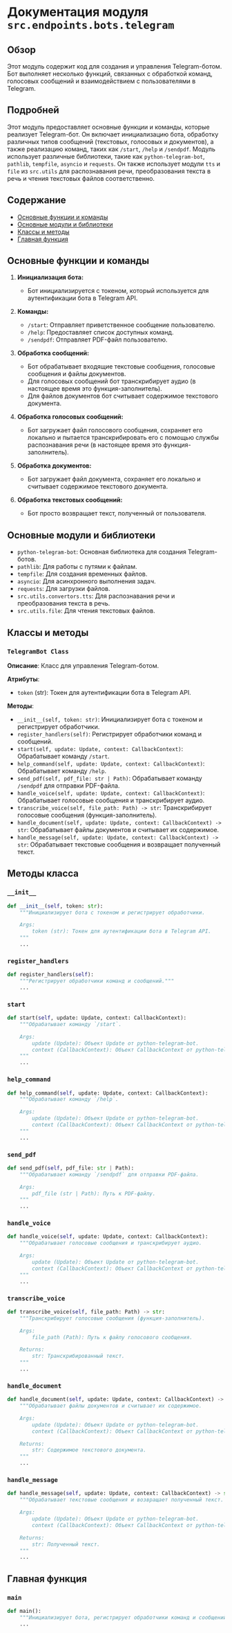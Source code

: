 # Документация модуля `src.endpoints.bots.telegram`

## Обзор

Этот модуль содержит код для создания и управления Telegram-ботом. Бот выполняет несколько функций, связанных с обработкой команд, голосовых сообщений и взаимодействием с пользователями в Telegram.

## Подробней

Этот модуль предоставляет основные функции и команды, которые реализует Telegram-бот. Он включает инициализацию бота, обработку различных типов сообщений (текстовых, голосовых и документов), а также реализацию команд, таких как `/start`, `/help` и `/sendpdf`. Модуль использует различные библиотеки, такие как `python-telegram-bot`, `pathlib`, `tempfile`, `asyncio` и `requests`. Он также использует модули `tts` и `file` из `src.utils` для распознавания речи, преобразования текста в речь и чтения текстовых файлов соответственно.

## Содержание

- [Основные функции и команды](#основные-функции-и-команды)
- [Основные модули и библиотеки](#основные-модули-и-библиотеки)
- [Классы и методы](#классы-и-методы)
- [Главная функция](#главная-функция)

## Основные функции и команды

1. **Инициализация бота:**
   - Бот инициализируется с токеном, который используется для аутентификации бота в Telegram API.

2. **Команды:**
   - `/start`: Отправляет приветственное сообщение пользователю.
   - `/help`: Предоставляет список доступных команд.
   - `/sendpdf`: Отправляет PDF-файл пользователю.

3. **Обработка сообщений:**
   - Бот обрабатывает входящие текстовые сообщения, голосовые сообщения и файлы документов.
   - Для голосовых сообщений бот транскрибирует аудио (в настоящее время это функция-заполнитель).
   - Для файлов документов бот считывает содержимое текстового документа.

4. **Обработка голосовых сообщений:**
   - Бот загружает файл голосового сообщения, сохраняет его локально и пытается транскрибировать его с помощью службы распознавания речи (в настоящее время это функция-заполнитель).

5. **Обработка документов:**
   - Бот загружает файл документа, сохраняет его локально и считывает содержимое текстового документа.

6. **Обработка текстовых сообщений:**
   - Бот просто возвращает текст, полученный от пользователя.

## Основные модули и библиотеки

- `python-telegram-bot`: Основная библиотека для создания Telegram-ботов.
- `pathlib`: Для работы с путями к файлам.
- `tempfile`: Для создания временных файлов.
- `asyncio`: Для асинхронного выполнения задач.
- `requests`: Для загрузки файлов.
- `src.utils.convertors.tts`: Для распознавания речи и преобразования текста в речь.
- `src.utils.file`: Для чтения текстовых файлов.

## Классы и методы

### `TelegramBot Class`

**Описание**: Класс для управления Telegram-ботом.

**Атрибуты**:
- `token` (str): Токен для аутентификации бота в Telegram API.

**Методы**:
- `__init__(self, token: str)`: Инициализирует бота с токеном и регистрирует обработчики.
- `register_handlers(self)`: Регистрирует обработчики команд и сообщений.
- `start(self, update: Update, context: CallbackContext)`: Обрабатывает команду `/start`.
- `help_command(self, update: Update, context: CallbackContext)`: Обрабатывает команду `/help`.
- `send_pdf(self, pdf_file: str | Path)`: Обрабатывает команду `/sendpdf` для отправки PDF-файла.
- `handle_voice(self, update: Update, context: CallbackContext)`: Обрабатывает голосовые сообщения и транскрибирует аудио.
- `transcribe_voice(self, file_path: Path) -> str`: Транскрибирует голосовые сообщения (функция-заполнитель).
- `handle_document(self, update: Update, context: CallbackContext) -> str`: Обрабатывает файлы документов и считывает их содержимое.
- `handle_message(self, update: Update, context: CallbackContext) -> str`: Обрабатывает текстовые сообщения и возвращает полученный текст.

## Методы класса

### `__init__`

```python
def __init__(self, token: str):
    """Инициализирует бота с токеном и регистрирует обработчики.

    Args:
        token (str): Токен для аутентификации бота в Telegram API.
    """
    ...
```

### `register_handlers`

```python
def register_handlers(self):
    """Регистрирует обработчики команд и сообщений."""
    ...
```

### `start`

```python
def start(self, update: Update, context: CallbackContext):
    """Обрабатывает команду `/start`.

    Args:
        update (Update): Объект Update от python-telegram-bot.
        context (CallbackContext): Объект CallbackContext от python-telegram-bot.
    """
    ...
```

### `help_command`

```python
def help_command(self, update: Update, context: CallbackContext):
    """Обрабатывает команду `/help`.

    Args:
        update (Update): Объект Update от python-telegram-bot.
        context (CallbackContext): Объект CallbackContext от python-telegram-bot.
    """
    ...
```

### `send_pdf`

```python
def send_pdf(self, pdf_file: str | Path):
    """Обрабатывает команду `/sendpdf` для отправки PDF-файла.

    Args:
        pdf_file (str | Path): Путь к PDF-файлу.
    """
    ...
```

### `handle_voice`

```python
def handle_voice(self, update: Update, context: CallbackContext):
    """Обрабатывает голосовые сообщения и транскрибирует аудио.

    Args:
        update (Update): Объект Update от python-telegram-bot.
        context (CallbackContext): Объект CallbackContext от python-telegram-bot.
    """
    ...
```

### `transcribe_voice`

```python
def transcribe_voice(self, file_path: Path) -> str:
    """Транскрибирует голосовые сообщения (функция-заполнитель).

    Args:
        file_path (Path): Путь к файлу голосового сообщения.

    Returns:
        str: Транскрибированный текст.
    """
    ...
```

### `handle_document`

```python
def handle_document(self, update: Update, context: CallbackContext) -> str:
    """Обрабатывает файлы документов и считывает их содержимое.

    Args:
        update (Update): Объект Update от python-telegram-bot.
        context (CallbackContext): Объект CallbackContext от python-telegram-bot.

    Returns:
        str: Содержимое текстового документа.
    """
    ...
```

### `handle_message`

```python
def handle_message(self, update: Update, context: CallbackContext) -> str:
    """Обрабатывает текстовые сообщения и возвращает полученный текст.

    Args:
        update (Update): Объект Update от python-telegram-bot.
        context (CallbackContext): Объект CallbackContext от python-telegram-bot.

    Returns:
        str: Полученный текст.
    """
    ...
```

## Главная функция

### `main`

```python
def main():
    """Инициализирует бота, регистрирует обработчики команд и сообщений и запускает бота с использованием `run_polling()`."""
    ...